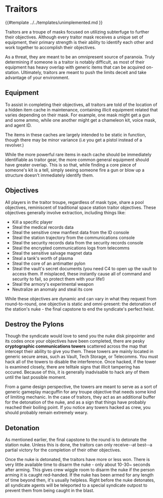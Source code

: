 # Traitors

{{#template ../../templates/unimplemented.md }}

Traitors are a troupe of masks focused on utilizing subterfuge to further their objectives.
Although every traitor mask receives a unique set of equipment, their primary strength is their ability to identify each other and work together to accomplish their objectives.

As a threat, they are meant to be an omnipresent source of paranoia.
Truly determining if someone is a traitor is notably difficult, as most of their equipment has heavy overlap with generic items that can be acquired on-station.
Ultimately, traitors are meant to push the limits deceit and take advantage of your environment.

## Equipment
To assist in completing their objectives, all traitors are told of the location of a hidden item cache in maintenance, containing illicit equipment related that varies depending on their mask.
For example, one mask might get a gun and some ammo, while one another might get a chameleon kit, voice mask, and agent ID.

The items in these caches are largely intended to be static in function, though there may be minor variance (i.e you get a pistol instead of a revolver.)

While the more powerful rare items in each cache should be immediately identifiable as traitor gear, the more common general equipment should have greater overlap.
This is so that, while finding a core piece of someone's kit is a tell, simply seeing someone fire a gun or blow up a structure doesn't immediately identify them.

## Objectives
All players in the traitor troupe, regardless of mask type, share a pool objectives, reminiscent of traditional space station traitor objectives.
These objectives generally involve extraction, including things like:
- Kill a specific player
- Steal the medical records data
- Steal the sensitive crew manfiest data from the ID console
- Steal the station trajectory from the communications console
- Steal the security records data from the security records console
- Steal the encrypted communications logs from telecomms
- Steal the sensitive salvage magnet data
- Steal a tank's worth of plasma
- Steal the core of an antimatter pylon
- Steal the vault's secret documents (you need C4 to open up the vault to access them. If misplaced, these instantly cause all of command and security to fail, so protect them with your life!)
- Steal the armory's experimental weapon
- Neutralize an anomaly and steal its core

While these objectives are dynamic and can vary in what they request from round-to-round, one objective is static and omni-present: the detonation of the station's nuke - the final capstone to end the syndicate's perfect heist.

## Destroy the Pylons
Though the syndicate would love to send you the nuke disk pinpointer and its codes once your objectives have been completed, there are pesky **cryptographic communications towers** scattered across the map that intercept their ability to give you them.
These towers are mainly located in generic secure areas, such as Vault, Tech Storage, or Telecomms. You must hack all of the towers to disable the interference.
Once hacked, if the tower is examined closely, there are telltale signs that illicit tampering has occured. Because of this, it is generally inadvisable to hack any of them until the last possible moment.

From a game design perspective, the towers are meant to serve as a sort of generic gameplay macguffin for any troupe objective that needs some kind of limiting mechanic.
In the case of traitors, they act as an additional buffer for the detonation of the nuke, and as a sign that things have probably reached their boiling point. If you notice any towers hacked as crew, you should probably remain extremely weary.

## Detonation

As mentioned earlier, the final capstone to the round is to detonate the station nuke.
Unless this is done, the traitors can only receive--at best--a partial victory for the completion of their other objectives.

Once the nuke is detonated, the traitors have more or less won. There is very little available time to disarm the nuke - only about 10-30~ seconds after arming.
This gives crew wiggle room to disarm the nuke if the person arming it is caught red-handed. If the nuke has been armed for any length of time beyond then, it's usually helpless.
Right before the nuke detonates, all syndicate agents will be teleported to a special syndicate outpost to prevent them from being caught in the blast.
